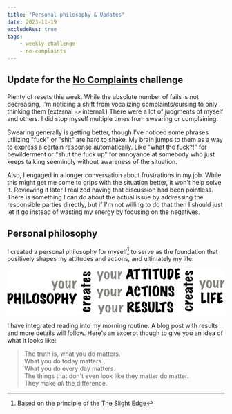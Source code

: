 ```yaml
---
title: "Personal philosophy & Updates"
date: 2023-11-19
excludeRss: true
tags:
    - weekly-challenge
    - no-complaints
---
```



## Update for the [No Complaints](/tags/no-complaints) challenge

Plenty of resets this week. While the absolute number of fails is not decreasing, I'm noticing a
shift from vocalizing complaints/cursing to only thinking them (external `->`
internal.)
There were a lot of judgments of myself and others.
I did stop myself multiple times from swearing or complaining.

Swearing generally is getting better, though I've noticed some phrases utilizing
"fuck" or "shit" are hard to shake. My brain jumps to them as a way to express a
certain response automatically. Like "what the fuck?!" for bewilderment or "shut
the fuck up" for annoyance at somebody who just keeps talking seemingly without
awareness of the situation.

Also, I engaged in a longer conversation about frustrations in my job. While
this might get me come to grips with the situation better, it won't help solve
it. Reviewing it later I realized having that discussion had been pointless.
There is something I can do about the actual issue by addressing the responsible
parties directly, but if I'm not willing to do that then I should just let it go
instead of wasting my energy by focusing on the negatives.

## Personal philosophy

I created a personal philosophy for myself[^se] to serve as the foundation that
positively shapes my attitudes and actions, and ultimately my life:

![your philosophy creates your life](philosophy-creates-life.png)

I have integrated reading into my morning routine.
A blog post with results and more details will follow.
Here's an excerpt though to give you an idea of what it looks like:

> The truth is, what you do matters.\
> What you do today matters.\
> What you do every day matters.\
> The things that don't even look like they matter do matter.\
> They make *all* the difference.

[^se]: Based on the principle of the [The Slight Edge](https://www.goodreads.com/book/show/590652.The_Slight_Edge)
